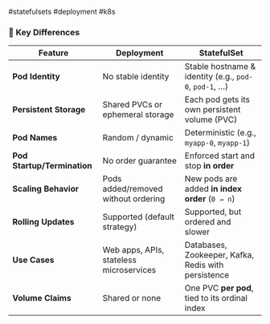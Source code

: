 #statefulsets #deployment #k8s 

### 🔑 Key Differences

| Feature                     | **Deployment**                          | **StatefulSet**                                        |
| --------------------------- | --------------------------------------- | ------------------------------------------------------ |
| **Pod Identity**            | No stable identity                      | Stable hostname & identity (e.g., `pod-0`, `pod-1`, …) |
| **Persistent Storage**      | Shared PVCs or ephemeral storage        | Each pod gets its own persistent volume (PVC)          |
| **Pod Names**               | Random / dynamic                        | Deterministic (e.g., `myapp-0`, `myapp-1`)             |
| **Pod Startup/Termination** | No order guarantee                      | Enforced start and stop **in order**                   |
| **Scaling Behavior**        | Pods added/removed without ordering     | New pods are added **in index order** (`0 → n`)        |
| **Rolling Updates**         | Supported (default strategy)            | Supported, but ordered and slower                      |
| **Use Cases**               | Web apps, APIs, stateless microservices | Databases, Zookeeper, Kafka, Redis with persistence    |
| **Volume Claims**           | Shared or none                          | One PVC **per pod**, tied to its ordinal index         |
